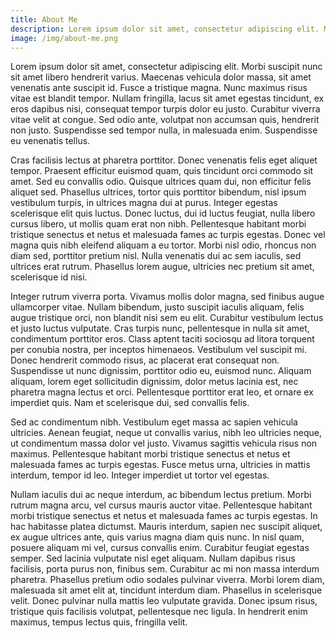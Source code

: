 ```yaml
---
title: About Me
description: Lorem ipsum dolor sit amet, consectetur adipiscing elit. Morbi suscipit nunc sit amet libero hendrerit varius. 
image: /img/about-me.png
---
```

Lorem ipsum dolor sit amet, consectetur adipiscing elit. Morbi suscipit nunc sit amet libero hendrerit varius. Maecenas vehicula dolor massa, sit amet venenatis ante suscipit id. Fusce a tristique magna. Nunc maximus risus vitae est blandit tempor. Nullam fringilla, lacus sit amet egestas tincidunt, ex eros dapibus nisi, consequat tempor turpis dolor eu justo. Curabitur viverra vitae velit at congue. Sed odio ante, volutpat non accumsan quis, hendrerit non justo. Suspendisse sed tempor nulla, in malesuada enim. Suspendisse eu venenatis tellus.

Cras facilisis lectus at pharetra porttitor. Donec venenatis felis eget aliquet tempor. Praesent efficitur euismod quam, quis tincidunt orci commodo sit amet. Sed eu convallis odio. Quisque ultrices quam dui, non efficitur felis aliquet sed. Phasellus ultrices, tortor quis porttitor bibendum, nisl ipsum vestibulum turpis, in ultrices magna dui at purus. Integer egestas scelerisque elit quis luctus. Donec luctus, dui id luctus feugiat, nulla libero cursus libero, ut mollis quam erat non nibh. Pellentesque habitant morbi tristique senectus et netus et malesuada fames ac turpis egestas. Donec vel magna quis nibh eleifend aliquam a eu tortor. Morbi nisl odio, rhoncus non diam sed, porttitor pretium nisl. Nulla venenatis dui ac sem iaculis, sed ultrices erat rutrum. Phasellus lorem augue, ultricies nec pretium sit amet, scelerisque id nisi.

Integer rutrum viverra porta. Vivamus mollis dolor magna, sed finibus augue ullamcorper vitae. Nullam bibendum, justo suscipit iaculis aliquam, felis augue tristique orci, non blandit nisi sem eu elit. Curabitur vestibulum lectus et justo luctus vulputate. Cras turpis nunc, pellentesque in nulla sit amet, condimentum porttitor eros. Class aptent taciti sociosqu ad litora torquent per conubia nostra, per inceptos himenaeos. Vestibulum vel suscipit mi. Donec hendrerit commodo risus, ac placerat erat consequat non. Suspendisse ut nunc dignissim, porttitor odio eu, euismod nunc. Aliquam aliquam, lorem eget sollicitudin dignissim, dolor metus lacinia est, nec pharetra magna lectus et orci. Pellentesque porttitor erat leo, et ornare ex imperdiet quis. Nam et scelerisque dui, sed convallis felis.

Sed ac condimentum nibh. Vestibulum eget massa ac sapien vehicula ultricies. Aenean feugiat, neque ut convallis varius, nibh leo ultricies neque, ut condimentum massa dolor vel justo. Vivamus sagittis vehicula risus non maximus. Pellentesque habitant morbi tristique senectus et netus et malesuada fames ac turpis egestas. Fusce metus urna, ultricies in mattis interdum, tempor id leo. Integer imperdiet ut tortor vel egestas.

Nullam iaculis dui ac neque interdum, ac bibendum lectus pretium. Morbi rutrum magna arcu, vel cursus mauris auctor vitae. Pellentesque habitant morbi tristique senectus et netus et malesuada fames ac turpis egestas. In hac habitasse platea dictumst. Mauris interdum, sapien nec suscipit aliquet, ex augue ultrices ante, quis varius magna diam quis nunc. In nisl quam, posuere aliquam mi vel, cursus convallis enim. Curabitur feugiat egestas semper. Sed lacinia vulputate nisl eget aliquam. Nullam dapibus risus facilisis, porta purus non, finibus sem. Curabitur ac mi non massa interdum pharetra. Phasellus pretium odio sodales pulvinar viverra. Morbi lorem diam, malesuada sit amet elit at, tincidunt interdum diam. Phasellus in scelerisque velit. Donec pulvinar nulla mattis leo vulputate gravida. Donec ipsum risus, tristique quis facilisis volutpat, pellentesque nec ligula. In hendrerit enim maximus, tempus lectus quis, fringilla velit.